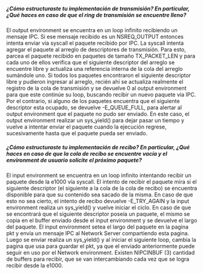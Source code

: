 ##### ¿Cómo estructuraste tu implementación de transmisión? En particular, ¿Qué haces en caso de que el ring de transmisión se encuentre lleno?

El output environment se encuentra en un loop infinito recibiendo un mensaje IPC. Si ese mensaje recibido es un NSREQ_OUTPUT entonces intenta enviar vía syscall el paquete recibido por IPC. La syscall intenta agregar el paquete al arreglo de descriptores de transmisión. Para esto, parcea el paquete recibido en paquetes de tamaño TX_PACKET_LEN y para cada uno de ellos verifica que el siguiente descriptor del arreglo se encuentre libre y actualiza una referencia interna de la cola del arreglo sumándole uno. Si todos los paquetes encontraron el siguiente descriptor libre y pudieron ingresar al arreglo, recién ahí se actualiza realmente el registro de la cola de transmisión y se devuelve 0 al output environment para que este continúe su loop, buscando recibir un nuevo paquete vía IPC.
Por el contrario, si alguno de los paquetes encuentra que el siguiente descriptor esta ocupado, se devuelve -E_QUEUE_FULL, para alertar al output environment que el paquete no pudo ser enviado. En este caso, el output environment realizar un sys_yield() para dejar pasar un tiempo y vuelve a intentar enviar el paquete cuando la ejecución regrese, sucesivamente hasta que el paquete pueda ser enviado.

##### ¿Cómo estructuraste tu implementación de recibo? En particular, ¿Qué haces en caso de que la cola de recibo se encuentre vacía y el environment de usuario solicite el próximo paquete?

El input environment se encuentra en un loop infinito intentando recibir un paquete desde la e1000 vía syscall. El intento de recibir el paquete mira si el siguiente descriptor (el siguiente a la cola de la cola de recibo) se encuentra disponible para que su contenido sea sacado de la misma. En caso de que esto no sea cierto, el intento de recibo devuelve -E_TRY_AGAIN y la input environment realiza un sys_yield() y vuelve iniciar el ciclo.
En caso de que se encontrará que el siguiente descriptor poseía un paquete, el mismo se copia en el buffer enviado desde el input environment y se devuelve el largo del paquete. El input environment setea el largo del paquete en la pagina pkt y envía un mensaje IPC al Network Server compartiendo esta pagina.
Luego se enviar realiza un sys_yield() y al iniciar el siguiente loop, cambia la pagina que usa para guardar el pkt, ya que el enviado anteriormente puede seguir en uso por el Network environment. Existen NIPCINBUF (3) cantidad de buffers para recibir, que se van intercambiando cada vez que se logra recibir desde la e1000.